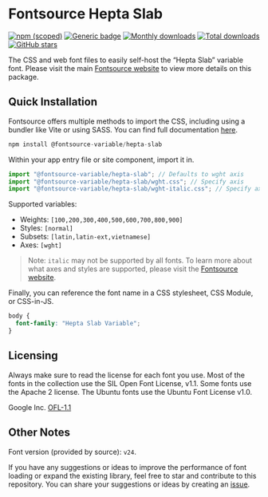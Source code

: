 # Fontsource Hepta Slab

[![npm (scoped)](https://img.shields.io/npm/v/@fontsource-variable/hepta-slab?color=brightgreen)](https://www.npmjs.com/package/@fontsource-variable/hepta-slab) [![Generic badge](https://img.shields.io/badge/fontsource-passing-brightgreen)](https://github.com/fontsource/fontsource) [![Monthly downloads](https://badgen.net/npm/dm/@fontsource-variable/hepta-slab)](https://github.com/fontsource/fontsource) [![Total downloads](https://badgen.net/npm/dt/@fontsource-variable/hepta-slab)](https://github.com/fontsource/fontsource) [![GitHub stars](https://img.shields.io/github/stars/fontsource/fontsource.svg?style=social&label=Star)](https://github.com/fontsource/fontsource/stargazers)

The CSS and web font files to easily self-host the “Hepta Slab” variable font. Please visit the main [Fontsource website](https://fontsource.org/fonts/hepta-slab) to view more details on this package.

## Quick Installation

Fontsource offers multiple methods to import the CSS, including using a bundler like Vite or using SASS. You can find full documentation [here](https://fontsource.org/docs/getting-started/introduction).

```javascript
npm install @fontsource-variable/hepta-slab
```

Within your app entry file or site component, import it in.

```javascript
import "@fontsource-variable/hepta-slab"; // Defaults to wght axis
import "@fontsource-variable/hepta-slab/wght.css"; // Specify axis
import "@fontsource-variable/hepta-slab/wght-italic.css"; // Specify axis and style
```

Supported variables:
- Weights: `[100,200,300,400,500,600,700,800,900]`
- Styles: `[normal]`
- Subsets: `[latin,latin-ext,vietnamese]`
- Axes: `[wght]`

> Note: `italic` may not be supported by all fonts. To learn more about what axes and styles are supported, please visit the [Fontsource website](https://fontsource.org/fonts/hepta-slab).

Finally, you can reference the font name in a CSS stylesheet, CSS Module, or CSS-in-JS.

```css
body {
  font-family: "Hepta Slab Variable";
}
```

## Licensing
Always make sure to read the license for each font you use. Most of the fonts in the collection use the SIL Open Font License, v1.1. Some fonts use the Apache 2 license. The Ubuntu fonts use the Ubuntu Font License v1.0.

Google Inc.
[OFL-1.1](http://scripts.sil.org/OFL)

## Other Notes
Font version (provided by source): `v24`.

If you have any suggestions or ideas to improve the performance of font loading or expand the existing library, feel free to star and contribute to this repository. You can share your suggestions or ideas by creating an [issue](https://github.com/fontsource/fontsource/issues).